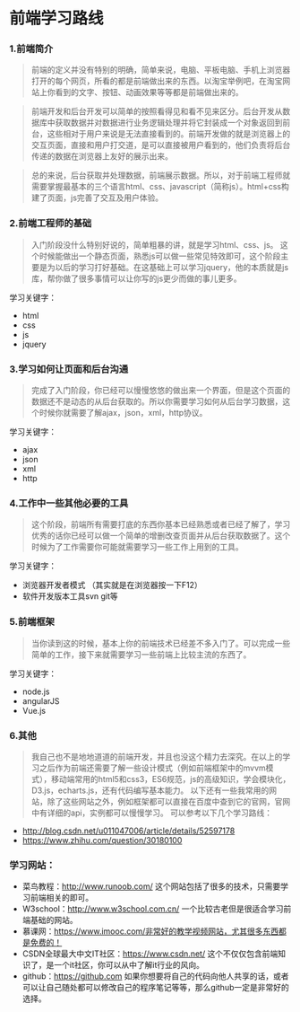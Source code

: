前端学习路线
===
### 1.前端简介
> 前端的定义并没有特别的明确，简单来说，电脑、平板电脑、手机上浏览器打开的每个网页，所看的都是前端做出来的东西。以淘宝举例吧，在淘宝网站上你看到的文字、按钮、动画效果等等都是前端做出来的。

> 前端开发和后台开发可以简单的按照看得见和看不见来区分。后台开发从数据库中获取数据并对数据进行业务逻辑处理并将它封装成一个对象返回到前台，这些相对于用户来说是无法直接看到的。前端开发做的就是浏览器上的交互页面，直接和用户打交道，是可以直接被用户看到的，他们负责将后台传递的数据在浏览器上友好的展示出来。

> 总的来说，后台获取并处理数据，前端展示数据。所以，对于前端工程师就需要掌握最基本的三个语言html、css、javascript（简称js）。html+css构建了页面，js完善了交互及用户体验。

### 2.前端工程师的基础
> 入门阶段没什么特别好说的，简单粗暴的讲，就是学习html、css、js。
这个时候能做出一个静态页面，熟悉js可以做一些常见特效即可，这个阶段主要是为以后的学习打好基础。在这基础上可以学习jquery，他的本质就是js库，帮你做了很多事情可以让你写的js更少而做的事儿更多。

学习关键字：
+ html
+ css
+ js
+ jquery

### 3.学习如何让页面和后台沟通
> 完成了入门阶段，你已经可以慢慢悠悠的做出来一个界面，但是这个页面的数据还不是动态的从后台获取的。所以你需要学习如何从后台学习数据，这个时候你就需要了解ajax，json，xml，http协议。

学习关键字：
+ ajax
+ json
+ xml
+ http

### 4.工作中一些其他必要的工具
> 这个阶段，前端所有需要打底的东西你基本已经熟悉或者已经了解了，学习优秀的话你已经可以做一个简单的增删改查页面并从后台获取数据了。这个时候为了工作需要你可能就需要学习一些工作上用到的工具。

学习关键字：
+ 浏览器开发者模式 （其实就是在浏览器按一下F12）
+ 软件开发版本工具svn git等

### 5.前端框架
> 当你读到这的时候，基本上你的前端技术已经差不多入门了。可以完成一些简单的工作，接下来就需要学习一些前端上比较主流的东西了。

学习关键字：
+ node.js
+ angularJS
+ Vue.js

### 6.其他
> 我自己也不是地地道道的前端开发，并且也没这个精力去深究。在以上的学习之后作为前端还需要了解一些设计模式（例如前端框架中的mvvm模式），移动端常用的html5和css3，ES6规范，js的高级知识，学会模块化，D3.js，echarts.js，还有代码编写基本能力。
以下还有一些我常用的网站，除了这些网站之外，例如框架都可以直接在百度中查到它的官网，官网中有详细的api，实例都可以慢慢学习。
可以参考以下几个学习路线：
+ http://blog.csdn.net/u011047006/article/details/52597178
+ https://www.zhihu.com/question/30180100

### 学习网站：
+ 菜鸟教程：http://www.runoob.com/ 这个网站包括了很多的技术，只需要学习前端相关的即可。
+ W3school：http://www.w3school.com.cn/ 一个比较古老但是很适合学习前端基础的网站。
+ 慕课网：https://www.imooc.com/非常好的教学视频网站，尤其很多东西都是免费的！
+ CSDN全球最大中文IT社区：https://www.csdn.net/ 这个不仅仅包含前端知识了，是一个it社区，你可以从中了解it行业的风向。
+ github：https://github.com 如果你想要将自己的代码向他人共享的话，或者可以让自己随处都可以修改自己的程序笔记等等，那么github一定是非常好的选择。
